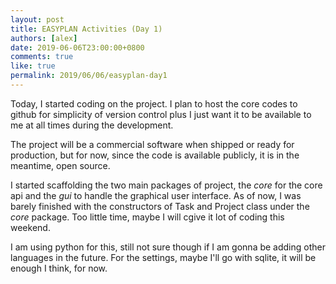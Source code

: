 ```yaml
---
layout: post
title: EASYPLAN Activities (Day 1)
authors: [alex]
date: 2019-06-06T23:00:00+0800
comments: true
like: true
permalink: 2019/06/06/easyplan-day1
---
```

Today, I started coding on the project. I plan to host the core codes to github for simplicity of version control plus I just want it to be available to me at all times during the development.

The project will be a commercial software when shipped or ready for production, but for now, since the code is available publicly, it is in the meantime, open source.

I started scaffolding the two main packages of project, the _core_ for the core api and the _gui_ to handle the graphical user interface. As of now, I was barely finished with the constructors of Task and Project class under the _core_ package. Too little time, maybe I will cgive it lot of coding this weekend.

I am using python for this, still not sure though if I am gonna be adding other languages in the future. For the settings, maybe I'll go with sqlite, it will be enough I think, for now.

